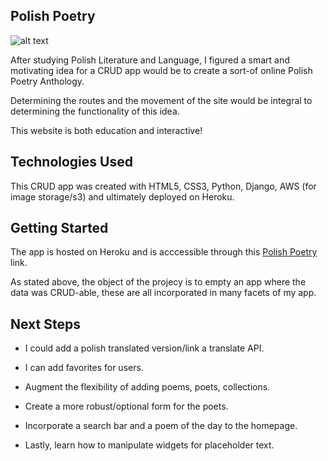 ## Polish Poetry

![alt text](https://i.imgur.com/SLnDWsY.png "Home Page Screen Shot")

After studying Polish Literature and Language, I figured a smart and motivating idea for a CRUD app would be to create a sort-of online Polish Poetry Anthology.

Determining the routes and the movement of the site would be integral to determining the functionality of this idea.

This website is both education and interactive!

## Technologies Used

This CRUD app was created with HTML5, CSS3, Python, Django, AWS (for image storage/s3) and ultimately deployed on Heroku.

## Getting Started

The app is hosted on Heroku and is acccessible through this [Polish Poetry](https://polishpoetry.herokuapp.com/) link. 

As stated above, the object of the projecy is to empty an app where the data was CRUD-able, these are all incorporated in many facets of my app.

## Next Steps

* I could add a polish translated version/link a translate API.

* I can add favorites for users.

* Augment the flexibility of adding poems, poets, collections.

* Create a more robust/optional form for the poets.

* Incorporate a search bar and a poem of the day to the homepage.

* Lastly, learn how to manipulate widgets for placeholder text.

